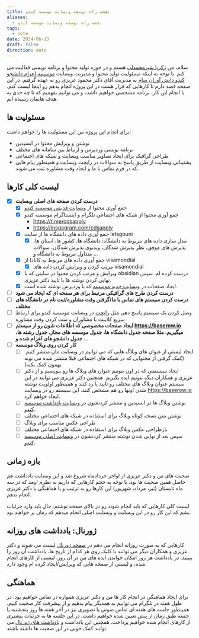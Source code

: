 ```yaml
---
title: نقشه راه توسعه وبسایت موسسه کندو
aliases:
  - نقشه راه توسعه وبسایت موسسه کندو
tags:
  - note
date: 2024-06-13
draft: false
direction: auto
---
```


سلام، من [زکریا شیرمحمدلی](https://zachshirow.ir) هستم و در حوزه تولید محتوا و برنامه نویسی فعالیت می کنم. با توجه به اینکه مسئولیت تولید محتوا و مدیریت وبسایت [موسسه اعزام دانشجو کندو دانش آوران سام](https://cdsapply.ir) به مدیریت آقای دکتر محمود عزیزی رو به عهده گرفتم، در این صفحه قصد دارم تا کارهایی که قرار هست در این پروژه انجام بدهم رو اینجا لیست کنم. با انجام این کار، برنامه مشخصی خواهیم داشت و می توانیم بفهمیم که تا چه حدی به هدف هایمان رسیده ایم. 

## مسئولیت ها 

برای انجام این پروژه من این مسئولیت ها را خواهم داشت: 

- نوشتن و ویرایش محتوا در ابسیدین
- برنامه نویسی وردپرس و ارتباط بین سامانه های مختلف 
- طراحی گرافیک برای ایجاد تصاویر مناسب وبسایت و شبکه های اجتماعی
- پشتیبانی وبسایت از طریق پاسخ به سوالات در رایچت وبسایت و همینطور پیام هایی که در فرم تماس با ما و ایجاد وقت مشاوره ثبت می شوند.

## لیست کلی کارها

- [x] **درست کردن صفحه های اصلی وبسایت**
	- [x] جمع آوری محتوا از [وبسایت قدیمی موسسه کندو](https://cds.org.ir) 
	- [x] جمع آوری محتوا از شبکه های اجتماعی تلگرام و اینستاگرام موسسه کندو
		- https://t.me/cdsapply
		- https://insgagram.com/cdsapply
	- [x] جمع آوری داده های دانشگاه ها از سایت letsgouni
		- [x] مدل سازی داده های مربوط به دانشگاه: دانشگاه ها، کشور ها، استان ها، پذیرش های موفق، نظر پذیرش شدگان، ویدیوی پذیرش شدگان، سوالات متداول مربوط به دانشگاه و ...
	- [x] جمع آوری داده های مربوط به کانادا از visamondial
		- [x] مرتب کردن و ویرایش کردن داده های visamondial
	- [x] ویرایش و مرتب کردن محتوا در سایتی که با obsidian درست کرده ام. سپس نهایی کردن نوشته ها با تایید دکتر عزیزی. 
	- [x] ایجاد صفحات در [وبسایت جدید موسسه](https://cdsapply.ir) که با وردپرس نوشته شده است. 
- [ ] **درست کردن طرح های گرافیکی مرتبط برای هر صفحه ای که ایجاد می شود**
- [ ] **درست کردن سیستم های تماس با ما/گرفتن وقت مشاوره/ثبت نام در دانشگاه های مختلف**
- [ ] وصل کردن یک سیستم پاسخ دهی مثل [رایچت](https://raychat.io/) در وبسایت موسسه کندو برای ارتباط سریع کلاینت با مشاوران و ست کردن وقت مشاوره 
- [ ] **ایجاد صفحات مخصوصی که اطلاعات شون رو از سیستم https://baserow.io میگیریم. مثلا صفحه جدول دانشگاه ها، جدول موسسه های مجاز، جدول رشته ها، جدول دانشجو های اعزام شده و ...**
- [ ] **کار کردن روی وبلاگ موسسه**
	- [ ] ایجاد لیستی از عنوان های وبلاگ هایی که می توانیم در وبسایت مان منتشر کنیم. (کمک گرفتن از محتوایی که در شبکه های اجتماعی قبلا منتشر شده می تونه بهمون کمک بکنه)
	- [ ] ایجاد سیستمی که در اون بتونیم عنوان های وبلاگ ها رو بنویسیم و از دکتر عزیزی و همکاران دیگه بتونیم ایده بگیریم. همچنین دکتر عزیزی می توانند در این سیستم عنوان وبلاگ های مختلف رو تایید یا رد کنند و همینطور اولویت نوشته شدن اونها رو هم مشخص کنند. این سیستم رو در وبسایت https://baserow.io ایجاد خواهم کرد. 
	- [ ] نوشتن وبلاگ ها در ابسیدین و منتشر کردنشون در [وبسایت یادداشت موسسه کندو](https://cds.zachshirow.ir). 
	- [ ] نوشتن متن نسخه کوتاه وبلاگ برای استفاده در شبکه های اجتماعی مختلف
	- [ ] طراحی عکس مناسب برای وبلاگ 
	- [ ] بازطراحی عکس وبلاگ برای استفاده در شبکه های اجتماعی مختلف
	- [ ] سپس بعد از نهایی شدن نوشته منتشر کردنشون در [وبسایت اصلی موسسه کندو](https://cdsapply.ir). 

## بازه زمانی

صحبت های من و دکتر عزیزی از اواخر خردادماه شروع شد و این وبسایت یادداشت هم حاصل همین صحبت ها بود. با توجه به حجم کارهایی که داریم به نظرم اومد که در سه ماه تابستان (تیر، مرداد، شهریور) این کارها رو به ترتیب و با هماهنگی با دکتر عزیزی انجام بدهم. 

لیست کلی کارهایی که باید انجام شوند رو در بالای صفحه نوشتم. حال باید وارد جزئیات بشم که این کار رو در این وبسایت و وبسایت اصلی انجام میدهم که زمان بر خواهند بود. 

## ژورنال: یادداشت های روزانه

کارهایی که به صورت روزانه انجام می دهم در [صفحه ژورنال](journal) لیست می شوند و دکتر عزیزی و همکاران دیگر می توانند با کلیک روی هر کدام از تاریخ ها، یادداشت آن روز را ببینند. در یادداشت هر روز امکان خواندن ایده های من در آن روز، لیستی از کارهای انجام شده، و لیستی از صفحه هایی که ویرایش/ایجاد کرده ام وجود دارد. 

## هماهنگی

برای ایجاد هماهنگی در انجام کار ها من و دکتر عزیزی همواره در تماس خواهیم بود. در طول هفته در تلگرام می توانیم به همدیگر پیام بدهیم و از پیشرفت کار صحبت کنیم. همینطور جلسه های هفته ای تماس صوتی یا تصویری نیز در آخر هفته ها روز پنجشنبه یا جمعه طبق زمان از پیش تعیین شده خواهیم داشت. در این جلسه ها به جزئیات بیشتری از کارهای انجام شده خواهیم پرداخت. همچنین این یادداشت و [یادداشت های ژورنال](journal) می توانند کمک خوبی در این صحبت ها داشته باشند. 


